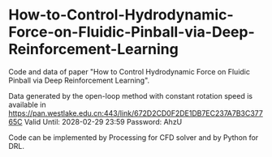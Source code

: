 # How-to-Control-Hydrodynamic-Force-on-Fluidic-Pinball-via-Deep-Reinforcement-Learning

Code and data of paper "How to Control Hydrodynamic Force on Fluidic Pinball via Deep Reinforcement Learning".

Data generated by the open-loop method with constant rotation speed is available in https://pan.westlake.edu.cn:443/link/672D2CD0F2DE1DB7EC237A7B3C37765C
Valid Until: 2028-02-29 23:59
Password: AhzU

Code can be implemented by Processing for CFD solver and by Python for DRL.
